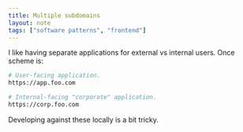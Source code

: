 ```yaml
---
title: Multiple subdomains
layout: note
tags: ["software patterns", "frontend"]
---
```


I like having separate applications for external vs internal users. Once scheme is:

```sh
# User-facing application.
https://app.foo.com

# Internal-facing "corporate" application.
https://corp.foo.com
```

Developing against these locally is a bit tricky.